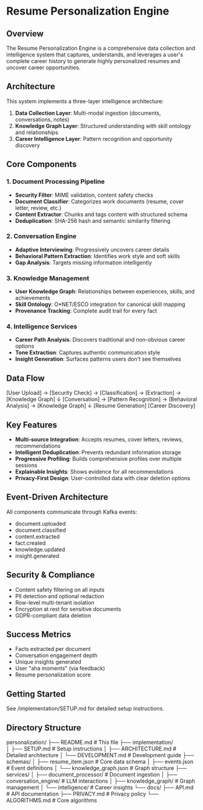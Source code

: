# Resume Personalization Engine

## Overview

The Resume Personalization Engine is a comprehensive data collection and intelligence system that captures, understands, and leverages a user's complete career history to generate highly personalized resumes and uncover career opportunities.

## Architecture

This system implements a three-layer intelligence architecture:

1. **Data Collection Layer**: Multi-modal ingestion (documents, conversations, notes)
2. **Knowledge Graph Layer**: Structured understanding with skill ontology and relationships
3. **Career Intelligence Layer**: Pattern recognition and opportunity discovery

## Core Components

### 1. Document Processing Pipeline
- **Security Filter**: MIME validation, content safety checks
- **Document Classifier**: Categorizes work documents (resume, cover letter, review, etc.)
- **Content Extractor**: Chunks and tags content with structured schema
- **Deduplication**: SHA-256 hash and semantic similarity filtering

### 2. Conversation Engine
- **Adaptive Interviewing**: Progressively uncovers career details
- **Behavioral Pattern Extraction**: Identifies work style and soft skills
- **Gap Analysis**: Targets missing information intelligently

### 3. Knowledge Management
- **User Knowledge Graph**: Relationships between experiences, skills, and achievements
- **Skill Ontology**: O*NET/ESCO integration for canonical skill mapping
- **Provenance Tracking**: Complete audit trail for every fact

### 4. Intelligence Services
- **Career Path Analysis**: Discovers traditional and non-obvious career options
- **Tone Extraction**: Captures authentic communication style
- **Insight Generation**: Surfaces patterns users don't see themselves

## Data Flow

[User Upload] → [Security Check] → [Classification] → [Extraction] → [Knowledge Graph]
                                                          ↓
[Conversation] → [Pattern Recognition] → [Behavioral Analysis] → [Knowledge Graph]
                                                          ↓
                                                   [Resume Generation]
                                                   [Career Discovery]

## Key Features

- **Multi-source Integration**: Accepts resumes, cover letters, reviews, recommendations
- **Intelligent Deduplication**: Prevents redundant information storage
- **Progressive Profiling**: Builds comprehensive profiles over multiple sessions
- **Explainable Insights**: Shows evidence for all recommendations
- **Privacy-First Design**: User-controlled data with clear deletion options

## Event-Driven Architecture

All components communicate through Kafka events:
- document.uploaded
- document.classified
- content.extracted
- fact.created
- knowledge.updated
- insight.generated

## Security & Compliance

- Content safety filtering on all inputs
- PII detection and optional redaction
- Row-level multi-tenant isolation
- Encryption at rest for sensitive documents
- GDPR-compliant data deletion

## Success Metrics

- Facts extracted per document
- Conversation engagement depth
- Unique insights generated
- User "aha moments" (via feedback)
- Resume personalization score

## Getting Started

See /implementation/SETUP.md for detailed setup instructions.

## Directory Structure

personalization/
├── README.md                    # This file
├── implementation/             
│   ├── SETUP.md               # Setup instructions
│   ├── ARCHITECTURE.md        # Detailed architecture
│   └── DEVELOPMENT.md         # Development guide
├── schemas/
│   ├── resume_item.json       # Core data schema
│   ├── events.json            # Event definitions
│   └── knowledge_graph.json   # Graph structure
├── services/
│   ├── document_processor/    # Document ingestion
│   ├── conversation_engine/   # LLM interactions
│   ├── knowledge_graph/       # Graph management
│   └── intelligence/          # Career insights
└── docs/
   ├── API.md                 # API documentation
   ├── PRIVACY.md             # Privacy policy
   └── ALGORITHMS.md          # Core algorithms
